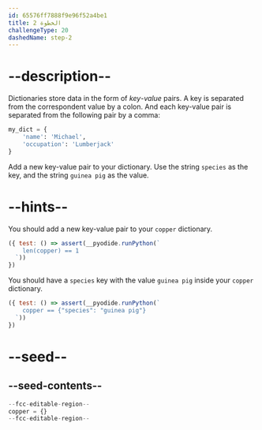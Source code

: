 ```yaml
---
id: 65576ff7888f9e96f52a4be1
title: الخطوة 2
challengeType: 20
dashedName: step-2
---
```


# --description--

Dictionaries store data in the form of *key*-*value* pairs. A key is separated from the correspondent value by a colon. And each key-value pair is separated from the following pair by a comma:

```py
my_dict = {
    'name': 'Michael',
    'occupation': 'Lumberjack'
}
```

Add a new key-value pair to your dictionary. Use the string `species` as the key, and the string `guinea pig` as the value.

# --hints--

You should add a new key-value pair to your `copper` dictionary.

```js
({ test: () => assert(__pyodide.runPython(`
    len(copper) == 1
  `))
})
```

You should have a `species` key with the value `guinea pig` inside your `copper` dictionary.

```js
({ test: () => assert(__pyodide.runPython(`
    copper == {"species": "guinea pig"}
  `))
})
```

# --seed--

## --seed-contents--

```py
--fcc-editable-region--
copper = {}
--fcc-editable-region--
```
